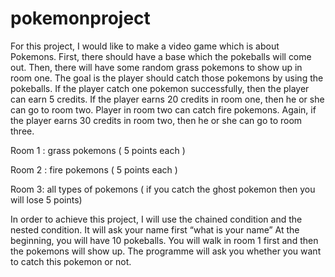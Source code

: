 # pokemonproject
For this project, I would like to make a video game which is about Pokemons. First, there should have a base which the pokeballs will come out. Then, there will have some random grass pokemons to show up in room one. The goal is the player should catch those pokemons by using the pokeballs. If the player catch one pokemon successfully, then the player can earn 5 credits. If the player earns 20 credits in room one, then he or she can go to room two. Player in room two can catch fire pokemons. Again, if the player earns 30 credits in room two, then he or she can go to room three. 


Room 1 : grass pokemons ( 5 points each )

Room 2 : fire pokemons ( 5 points each )

Room 3: all types of pokemons ( if you catch the ghost pokemon then you will lose 5 points)

In order to achieve this project, I will use the chained condition and the nested condition. 
It will ask your name first “what is your name”
At the beginning, you will have 10 pokeballs. 
You will walk in room 1 first and then the pokemons will show up. The programme will ask you whether you want to catch this pokemon or not.
